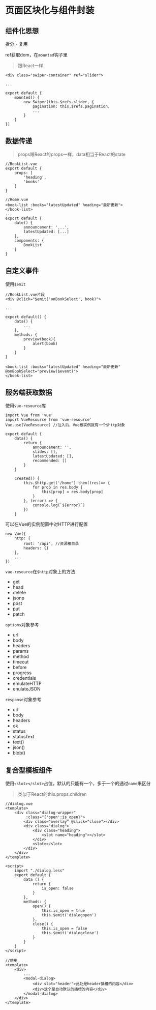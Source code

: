 # 页面区块化与组件封装

## 组件化思想
拆分 - 复用

ref获取dom，在`mounted`钩子里
>跟React一样

```
<div class="swiper-container" ref="slider">

...

export default {
	mounted() {
		new Swiper(this.$refs.slider, {
			pagination: this.$refs.pagination,
			...
		}
	}
})

```

## 数据传递

>props跟React的props一样，data相当于React的state

```
//BookList.vue
export default {
	props: [
		'heading',
		'books'
	]
}

//Home.vue
<book-list :books="latestUpdated" heading="最新更新">
</book-list>
...
export default {
	date() {
		announcement: '...',
		latestUpdated: [...]
	},
	components: {
		BookList
	}
}
```

## 自定义事件
使用`$emit`

```
//BookList.vue片段
<div @click="$emit('onBookSelect', book)">

...

export default() {
	data() {
		...
	},
	methods: {
		preview(book){
			alert(book)
		}
	}
}

<book-list :books="latestUpdated" heading="最新更新" @onBookSelect="preview($event)">
</book-list>

```

## 服务端获取数据
使用`vue-resource`库

```
import Vue from 'vue'
import VueResource from 'vue-resource'
Vue.use(VueResource) //注入后，Vue根实例就有一个$http对象

export default {
	data() {
		return {
			announcement: '',
			slides: [],
			latestUpdated: [],
			recommended: []
		}
	}
	
	created() {
		this.$http.get('/home').then((res)=> {
			for prop in res.body {
				this[prop] = res.body[prop]
			}
		}, (error) => {
			console.log(`${error}`)
		})
	}
```

可以在Vue的实例配置中对HTTP进行配置

```
new Vue({
	http: {
		root: '/api', //资源根目录
		headers: {}
	},
	...
})
```

`vue-resource`在`$http`对象上的方法

* get
* head
* delete
* jsonp
* post
* put
* patch

`options`对象参考

* url
* body
* headers
* params
* method
* timeout
* before
* progress
* credentials
* emulateHTTP
* enulateJSON

`response`对象参考

* url
* body
* headers
* ok
* status
* statusText
* text()
* json()
* blob()

## 复合型模板组件
使用`<slot></slot>`占位，默认的只能有一个，多于一个的通过`name`来区分
>类似于React的this.props.children

```
//dialog.vue
<template>
    <div class="dialog-wrapper"
         :class="{'open':is_open}">
        <div class="overlay" @click="close"></div>
        <div class="dialog">
            <div class="heading">
                <slot name="heading"></slot>
            </div>
            <slot></slot>
        </div>
    </div>
</template>

<script>
    import "./dialog.less"
    export default {
        data () {
            return {
                is_open: false
            }
        },
        methods: {
            open() {
                this.is_open = true
                this.$emit('dialogopen')
            },
            close() {
                this.is_open = false
                this.$emit('dialogclose')
            }
        }
    }
</script>

//使用
<template>
	<div>
		...
		<modal-dialog>
			<div slot="header">此处是header插槽的内容</div>
			<div>这个是自动默认的插槽的内容</div>
		</modal-dialog>
	</div>
</template>
```

